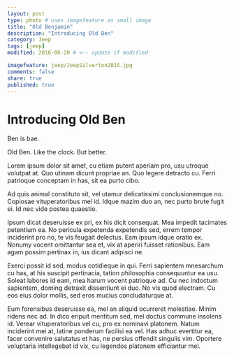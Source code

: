 ```yaml
---
layout: post
type: photo # uses imagefeature as small image
title: "Old Benjamin"
description: "Introducing Old Ben"
category: Jeep
tags: [jeep]
modified: 2016-06-20 # <-- update if modified

imagefeature: jeep/JeepSilverton2015.jpg
comments: false
share: true
published: true
---
```


# Introducing Old Ben

Ben is bae.

Old Ben. Like the clock. But better.

Lorem ipsum dolor sit amet, cu etiam putent aperiam pro, usu utroque volutpat at. Quo utinam dicunt propriae an. Quo legere detracto cu. Ferri patrioque conceptam in has, sit ea purto cibo.

Ad quis animal constituto sit, vel utamur delicatissimi conclusionemque no. Copiosae vituperatoribus mel id. Idque mazim duo an, nec purto brute fugit ei. Id nec vide postea quaestio.

Ipsum dicat deseruisse ex pri, ex his dicit consequat. Mea impedit tacimates petentium ea. No pericula expetenda expetendis sed, errem tempor inciderint pro no, te vis feugait delectus. Eam ipsum idque oratio ex. Nonumy vocent omittantur sea et, vix at aperiri fuisset rationibus. Eam agam possim pertinax in, ius dicant adipisci ne.

Exerci possit id sed, modus cotidieque in qui. Ferri sapientem mnesarchum cu has, at his suscipit pertinacia, tation philosophia consequuntur ea usu. Soleat labores id eam, mea harum vocent patrioque ad. Cu nec indoctum sapientem, doming detraxit dissentiunt ei duo. No vis quod electram. Cu eos eius dolor mollis, sed eros mucius concludaturque at.

Eum forensibus deseruisse ea, mel an aliquid ocurreret molestiae. Minim ridens nec ad. In dico eripuit mentitum sed, mel doctus commune insolens id. Verear vituperatoribus vel cu, pro ex nominavi platonem. Natum inciderint mei at, latine ponderum facilisi ea vel. Has adhuc evertitur ea, facer convenire salutatus et has, ne persius offendit singulis vim. Oportere voluptaria intellegebat id vix, cu legendos platonem efficiantur mel.
